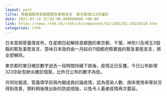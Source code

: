 ```yaml
---
layout: post
title: 菅義偉解除首都圈緊急事態宣言　東京都增323宗確診
date: 2021-03-18 15:02:00.000000000 +08:00
link: https://news.rthk.hk/rthk/ch/component/k2/1581292-20210318.htm
categories: rthk
---
```


日本首相菅義偉宣布，在星期日起解除首都圈的東京都、千葉、神奈川及埼玉3個縣的緊急事態宣言，意味日本政府由一月起向11個都府縣實施的緊急事態宣言，將全部解除。

東京都的單日確診數字過去一段時間持續下跌後，疫情近日反覆。今日公布新增323宗新型肺炎確診個案，比昨日公布的數字為低。

共同社報道，菅義偉早前與內閣成員討論疫情，認為感染人數、病床使用率等狀況得到改善，預料稍後推出新的防疫措施，以免令人憂慮疫情再次蔓延。
